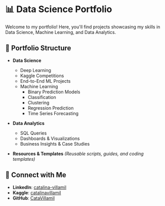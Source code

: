 # 📊 Data Science Portfolio  

Welcome to my portfolio! Here, you'll find projects showcasing my skills in Data Science, Machine Learning, and Data Analytics.  

## 📂 Portfolio Structure  
- **Data Science**
  - Deep Learning
  - Kaggle Competitions  
  - End-to-End ML Projects  
  - Machine Learning
    - Binary Prediction Models
    - Classification
    - Clustering
    - Regression Prediction
    - Time Series Forecasting
  
- **Data Analytics**  
  - SQL Queries  
  - Dashboards & Visualizations  
  - Business Insights & Case Studies  

- **Resources & Templates** *(Reusable scripts, guides, and coding templates)*  

## 🔗 Connect with Me  
- **LinkedIn**: [catalina-villamil](https://www.linkedin.com/in/catalina-villamil)  
- **Kaggle**: [catalinavillamil](https://www.kaggle.com/catalinavillamil)  
- **GitHub**: [CataVillamil](https://github.com/CataVillamil)  

